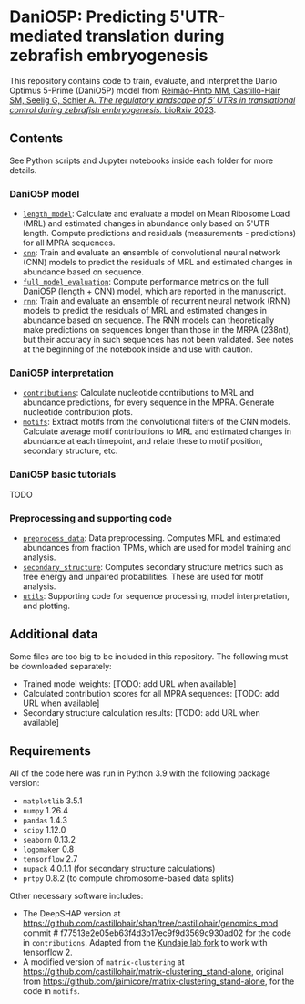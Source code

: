 # DaniO5P: Predicting 5'UTR-mediated translation during zebrafish embryogenesis

This repository contains code to train, evaluate, and interpret the Danio Optimus 5-Prime (DaniO5P) model from [Reimão-Pinto MM, Castillo-Hair SM, Seelig G, Schier A. *The regulatory landscape of 5′ UTRs in translational control during zebrafish embryogenesis.* bioRxiv 2023](https://www.biorxiv.org/content/10.1101/2023.11.23.568470v1).

## Contents
See Python scripts and Jupyter notebooks inside each folder for more details.

### DaniO5P model
- [`length_model`](length_model): Calculate and evaluate a model on Mean Ribosome Load (MRL) and estimated changes in abundance only based on 5'UTR length. Compute predictions and residuals (measurements - predictions) for all MPRA sequences.
- [`cnn`](cnn): Train and evaluate an ensemble of convolutional neural network (CNN) models to predict the residuals of MRL and estimated changes in abundance based on sequence.
- [`full_model_evaluation`](full_model_evaluation): Compute performance metrics on the full DaniO5P (length + CNN) model, which are reported in the manuscript.
- [`rnn`](rnn): Train and evaluate an ensemble of recurrent neural network (RNN) models to predict the residuals of MRL and estimated changes in abundance based on sequence. The RNN models can theoretically make predictions on sequences longer than those in the MRPA (238nt), but their accuracy in such sequences has not been validated. See notes at the beginning of the notebook inside and use with caution.

### DaniO5P interpretation
- [`contributions`](contributions): Calculate nucleotide contributions to MRL and abundance predictions, for every sequence in the MPRA. Generate nucleotide contribution plots.
- [`motifs`](motifs): Extract motifs from the convolutional filters of the CNN models. Calculate average motif contributions to MRL and estimated changes in abundance at each timepoint, and relate these to motif position, secondary structure, etc.

### DaniO5P basic tutorials
TODO

### Preprocessing and supporting code
- [`preprocess_data`](preprocess_data): Data preprocessing. Computes MRL and estimated abundances from fraction TPMs, which are used for model training and analysis.
- [`secondary_structure`](secondary_structure): Computes secondary structure metrics such as free energy and unpaired probabilities. These are used for motif analysis.
- [`utils`](utils): Supporting code for sequence processing, model interpretation, and plotting.

## Additional data

Some files are too big to be included in this repository. The following must be downloaded separately:

- Trained model weights: [TODO: add URL when available]
- Calculated contribution scores for all MPRA sequences: [TODO: add URL when available]
- Secondary structure calculation results: [TODO: add URL when available]

## Requirements
All of the code here was run in Python 3.9 with the following package version:
- `matplotlib` 3.5.1
- `numpy` 1.26.4
- `pandas` 1.4.3
- `scipy` 1.12.0
- `seaborn` 0.13.2
- `logomaker` 0.8
- `tensorflow` 2.7
- `nupack` 4.0.1.1 (for secondary structure calculations)
- `prtpy` 0.8.2 (to compute chromosome-based data splits)

Other necessary software includes:
- The DeepSHAP version at https://github.com/castillohair/shap/tree/castillohair/genomics_mod commit # f77513e2e05eb63f4d3b17ec9f9d3569c930ad02 for the code in `contributions`. Adapted from the [Kundaje lab fork](https://github.com/kundajelab/shap) to work with tensorflow 2.
- A modified version of `matrix-clustering` at https://github.com/castillohair/matrix-clustering_stand-alone, original from https://github.com/jaimicore/matrix-clustering_stand-alone, for the code in `motifs`.

